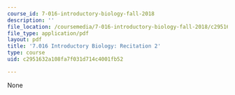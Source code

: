 ```yaml
---
course_id: 7-016-introductory-biology-fall-2018
description: ''
file_location: /coursemedia/7-016-introductory-biology-fall-2018/c2951632a108fa7f031d714c4001fb52_MIT7_016F18rec2.pdf
file_type: application/pdf
layout: pdf
title: '7.016 Introductory Biology: Recitation 2'
type: course
uid: c2951632a108fa7f031d714c4001fb52

---
```

None